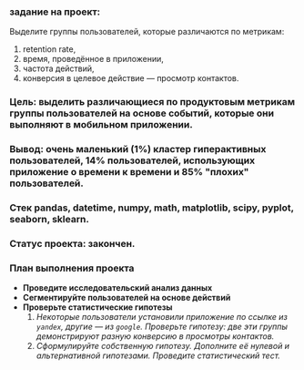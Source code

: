 ### задание на проект:
Выделите группы пользователей, которые различаются по метрикам:
1. retention rate,
2. время, проведённое в приложении, 
3. частота действий, 
4. конверсия в целевое действие — просмотр контактов.

### Цель: выделить различающиеся по продуктовым метрикам группы пользователей на основе событий, которые они выполняют в мобильном приложении.
### Вывод: очень маленький (1%) кластер гиперактивных пользователей, 14% пользователей, использующих приложение о времени к времени и 85% "плохих" пользователей.
### Стек pandas, datetime, numpy, math, matplotlib, scipy, pyplot, seaborn, sklearn.
### Статус проекта: закончен.

### План выполнения проекта
- **Проведите исследовательский анализ данных**
- **Сегментируйте пользователей на основе действий**
- **Проверьте статистические гипотезы**
    1. *Некоторые пользователи установили приложение по ссылке из `yandex`, другие — из `google`. Проверьте гипотезу: две эти группы демонстрируют разную конверсию в просмотры контактов.*
    2. *Сформулируйте собственную гипотезу. Дополните её нулевой и альтернативной гипотезами. Проведите статистический тест.*
